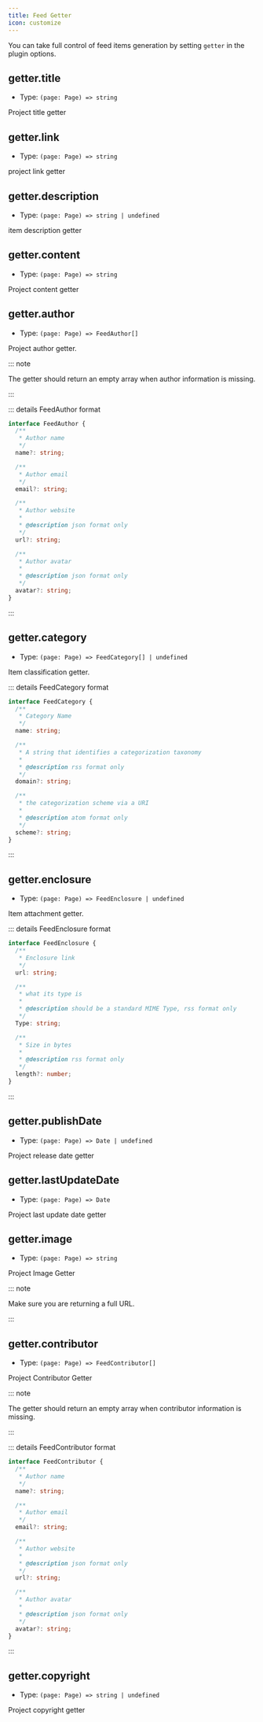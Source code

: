 ```yaml
---
title: Feed Getter
icon: customize
---
```


You can take full control of feed items generation by setting `getter` in the plugin options.

## getter.title

- Type: `(page: Page) => string`

Project title getter

## getter.link

- Type: `(page: Page) => string`

project link getter

## getter.description

- Type: `(page: Page) => string | undefined`

item description getter

## getter.content

- Type: `(page: Page) => string`

Project content getter

## getter.author

- Type: `(page: Page) => FeedAuthor[]`

Project author getter.

::: note

The getter should return an empty array when author information is missing.

:::

::: details FeedAuthor format

```ts
interface FeedAuthor {
  /**
   * Author name
   */
  name?: string;

  /**
   * Author email
   */
  email?: string;

  /**
   * Author website
   *
   * @description json format only
   */
  url?: string;

  /**
   * Author avatar
   *
   * @description json format only
   */
  avatar?: string;
}
```

:::

## getter.category

- Type: `(page: Page) => FeedCategory[] | undefined`

Item classification getter.

::: details FeedCategory format

```ts
interface FeedCategory {
  /**
   * Category Name
   */
  name: string;

  /**
   * A string that identifies a categorization taxonomy
   *
   * @description rss format only
   */
  domain?: string;

  /**
   * the categorization scheme via a URI
   *
   * @description atom format only
   */
  scheme?: string;
}
```

:::

## getter.enclosure

- Type: `(page: Page) => FeedEnclosure | undefined`

Item attachment getter.

::: details FeedEnclosure format

```ts
interface FeedEnclosure {
  /**
   * Enclosure link
   */
  url: string;

  /**
   * what its type is
   *
   * @description should be a standard MIME Type, rss format only
   */
  Type: string;

  /**
   * Size in bytes
   *
   * @description rss format only
   */
  length?: number;
}
```

:::

## getter.publishDate

- Type: `(page: Page) => Date | undefined`

Project release date getter

## getter.lastUpdateDate

- Type: `(page: Page) => Date`

Project last update date getter

## getter.image

- Type: `(page: Page) => string`

Project Image Getter

::: note

Make sure you are returning a full URL.

:::

## getter.contributor

- Type: `(page: Page) => FeedContributor[]`

Project Contributor Getter

::: note

The getter should return an empty array when contributor information is missing.

:::

::: details FeedContributor format

```ts
interface FeedContributor {
  /**
   * Author name
   */
  name?: string;

  /**
   * Author email
   */
  email?: string;

  /**
   * Author website
   *
   * @description json format only
   */
  url?: string;

  /**
   * Author avatar
   *
   * @description json format only
   */
  avatar?: string;
}
```

:::

## getter.copyright

- Type: `(page: Page) => string | undefined`

Project copyright getter
